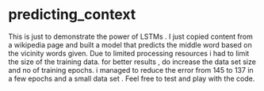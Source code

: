 # predicting_context
This is just to demonstrate the power of LSTMs . I just copied content from a wikipedia page and built a model that predicts the middle word 
based on the vicinity words given. Due to limited processing resources i had to limit the size of the training data.
for better results , do increase the data set size and no of training epochs. i managed to reduce the error from 145 to 137 in a few epochs and 
a small data set . Feel free to test and play with the code.
